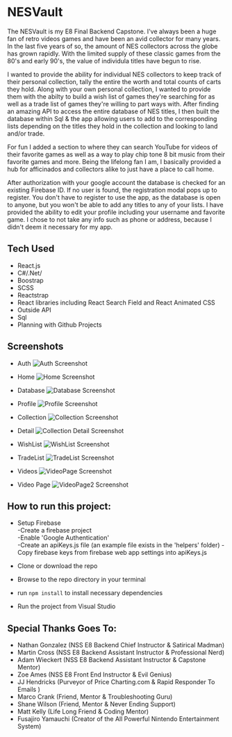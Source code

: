 # NESVault

The NESVault is my E8 Final Backend Capstone. I've always been a huge fan of retro videos games and have been an avid collector for many years. In the last five years of so, the amount of NES collectors across the globe has grown rapidly. With the limited supply of these classic games from the 80's and early 90's, the value of individula titles have begun to rise.

I wanted to provide the ability for individual NES collectors to keep track of their personal collection, tally the entire the worth and total counts of carts they hold. Along with your own personal collection, I wanted to provide them with the abilty to build a wish list of games they're searching for as well as a trade list of games they're willing to part ways with. After finding an amazing API to access the entire database of NES titles, I then built the database within Sql & the app allowing users to add to the corresponding lists depending on the titles they hold in the collection and looking to land and/or trade.

For fun I added a section to where they can search YouTube for videos of their favorite games as well as a way to play chip tone 8 bit music from their favorite games and more. Being the lifelong fan I am, I basically provided a hub for afficinados and collectors alike to just have a place to call home.

After authorization with your google account the database is checked for an existing Firebase ID. If no user is found, the registration modal pops up to register. You don't have to register to use the app, as the database is open to anyone, but you won't be able to add any titles to any of your lists. I have provided the ability to edit your profile including your username and favorite game. I chose to not take any info such as phone or address, because I didn't deem it necessary for my app.

## Tech Used

- React.js
- C#/.Net/
- Boostrap
- SCSS
- Reactstrap
- React libraries including React Search Field and React Animated CSS
- Outside API
- Sql
- Planning with Github Projects

## Screenshots

- Auth
  ![Auth Screenshot](https://raw.githubusercontent.com/JonathanPMohan/NESVault/master/public/screenshots/auth.png)

- Home
  ![Home Screenshot](https://raw.githubusercontent.com/JonathanPMohan/NESVault/master/public/screenshots/home.png)

- Database
  ![Database Screenshot](https://raw.githubusercontent.com/JonathanPMohan/NESVault/master/public/screenshots/database.png)

- Profile
  ![Profile Screenshot](https://raw.githubusercontent.com/JonathanPMohan/NESVault/master/public/screenshots/profile.png)

- Collection
  ![Collection Screenshot](https://raw.githubusercontent.com/JonathanPMohan/NESVault/master/public/screenshots/collection.png)

- Detail
  ![Collection Detail Screenshot](https://raw.githubusercontent.com/JonathanPMohan/NESVault/master/public/screenshots/detail.png)

- WishList
  ![WishList Screenshot](https://raw.githubusercontent.com/JonathanPMohan/NESVault/master/public/screenshots/trade.png)

- TradeList
  ![TradeList Screenshot](https://raw.githubusercontent.com/JonathanPMohan/NESVault/master/public/screenshots/wish.png)

- Videos
  ![VideoPage Screenshot](https://raw.githubusercontent.com/JonathanPMohan/NESVault/master/public/screenshots/video.png)

- Video Page
  ![VideoPage2 Screenshot](https://raw.githubusercontent.com/JonathanPMohan/NESVault/master/public/screenshots/video2.png)

## How to run this project:

- Setup Firebase  
  -Create a firebase project  
  -Enable 'Google Authentication'  
  -Create an apiKeys.js file (an example file exists in the 'helpers' folder)
  -Copy firebase keys from firebase web app settings into apiKeys.js

- Clone or download the repo

- Browse to the repo directory in your terminal

- run `npm install` to install necessary dependencies

- Run the project from Visual Studio

## Special Thanks Goes To:

- Nathan Gonzalez (NSS E8 Backend Chief Instructor & Satirical Madman)
- Martin Cross (NSS E8 Backend Assistant Instructor & Professional Nerd)
- Adam Wieckert (NSS E8 Backend Assistant Instructor & Capstone Mentor)
- Zoe Ames (NSS E8 Front End Instructor & Evil Genius)
- JJ Hendricks (Purveyor of Price Charting.com & Rapid Responder To Emails )
- Marco Crank (Friend, Mentor & Troubleshooting Guru)
- Shane Wilson (Friend, Mentor & Never Ending Support)
- Matt Kelly (Life Long Friend & Coding Mentor)
- Fusajiro Yamauchi (Creator of the All Powerful Nintendo Entertainment System)
